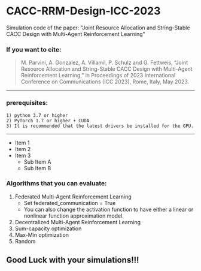 # CACC-RRM-Design-ICC-2023
Simulation code of the paper:
    "Joint Resource Allocation and String-Stable CACC Design with Multi-Agent Reinforcement Learning"

### If you want to cite: 
>M. Parvini, A. Gonzalez, A. Villamil, P. Schulz and G. Fettweis, “Joint Resource Allocation and String-Stable CACC Design with Multi-Agent Reinforcement Learning,” in Proceedings of 2023 International Conference on Communications (ICC 2023), Rome, Italy, May 2023.
---------------------------------------------------------------------------------------
### prerequisites:

    1) python 3.7 or higher
    2) PyTorch 1.7 or higher + CUDA
    3) It is recommended that the latest drivers be installed for the GPU.

***
* Item 1
* Item 2
* Item 3
  * Sub Item A
  * Sub Item B
### Algorithms that you can evaluate:

1. Federated Multi-Agent Reinforcement Learning
    * Set federated_communication = True
    * You can also change the activation function to have either a linear or nonlinear function approximation model.
2. Decentralized Multi-Agent Reinforcement Learning
3. Sum-capacity optimization
4. Max-Min optimization
5. Random


## Good Luck with your simulations!!!
